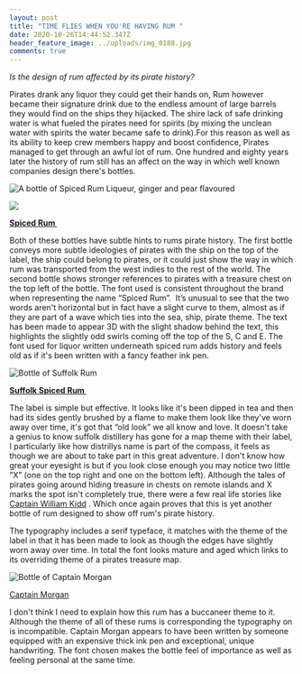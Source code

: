 ```yaml
---
layout: post
title: "TIME FLIES WHEN YOU'RE HAVING RUM "
date: 2020-10-26T14:44:52.347Z
header_feature_image: ../uploads/img_0188.jpg
comments: true
---
```

*Is the design of rum affected by its pirate history?* 

Pirates drank any liquor they could get their hands on, Rum however became their signature drink due to the endless amount of large barrels they would find on the ships they hijacked. The shire lack of safe drinking water is what fueled the pirates need for spirits (by mixing the unclean water with spirits the water became safe to drink).For this reason as well as its ability to keep crew members happy and boost confidence, Pirates managed to get through an awful lot of rum. One hundred and eighty years later the history of rum still has an affect on the way in which well known companies design there's bottles. 

![A bottle of Spiced Rum Liqueur, ginger and pear flavoured ](../uploads/manchester-drinks-co-spiced-rum-liqueur-ginger-and-pear.jpg "Spiced Rum Liqueur, with ginger and pear ")

![](../uploads/screenshot-2020-12-12-at-23.11.31.png)

**[Spiced Rum ](https://www.masterofmalt.com/liqueurs/manchester-drinks-co/manchester-drinks-co-roasted-pineapple-rum-liqueurs/)**

Both of these bottles have subtle hints to rums pirate history. The first bottle conveys more subtle ideologies of pirates with the ship on the top of the label, the ship could belong to pirates, or it could just show the way in which rum was transported from the west indies to the rest of the world. The second bottle shows stronger references to pirates with a treasure chest on the top left of the bottle. The font used is consistent throughout the brand when representing the name “Spiced Rum”.  It’s unusual to see that the two words aren't horizontal but in fact have a slight curve to them, almost as if they are part of a wave which ties into the sea, ship, pirate theme. The text has been made to appear 3D with the slight shadow behind the text, this highlights the slightly odd swirls coming off the top of the S, C and E. The font used for liquor written underneath spiced rum adds history and feels old as if it's been written with a fancy feather ink pen. 

![Bottle of Suffolk Rum](../uploads/710gdljhotl._ac_sx425_.jpg "Suffolk Spiced Rum, infused with Bolivian chocolate ")

**[Suffolk Spiced Rum ](https://www.suffolkdistillery.co.uk/product/spiced-rum/)**

[](https://www.suffolkdistillery.co.uk/product/spiced-rum/)The label is simple but effective. It looks like it's been dipped in tea and then had its sides gently brushed by a flame to make them look like they've worn away over time, it's got that “old look” we all know and love. It doesn't take a genius to know suffolk distillery has gone for a map theme with their label, I particularly like how distrillys name is part of the compass, it feels as though we are about to take part in this great adventure. I don't know how great your eyesight is but if you look close enough you may notice two little “X” (one on the top right and one on the bottom left). Although the tales of pirates going around hiding treasure in chests on remote islands and X marks the spot isn't completely true, there were a few real life stories like [Captain William Kidd](https://www.history.com/news/did-pirates-really-bury-their-treasure) . Which once again proves that this is yet another bottle of rum designed to show off rum's pirate history. 

The typography includes a serif typeface, it matches with the theme of the label in that it has been made to look as though the edges have slightly worn away over time. In total the font looks mature and aged which links to its overriding theme of a pirates treasure map. 

![Bottle of Captain Morgan](../uploads/640x640.jpg "Captain Morgan, Original")

[Captain Morgan](https://www.sainsburys.co.uk/gol-ui/product/rum/captain-morgans-spiced-gold-70cl) 

I don't think I need to explain how this rum has a buccaneer theme to it. Although the theme of all of these rums is corresponding the typography on is incompatible. Captain Morgan appears to have been written by someone equipped with an expensive thick ink pen and exceptional, unique handwriting. The font chosen makes the bottle feel of importance as well as feeling personal at the same time.